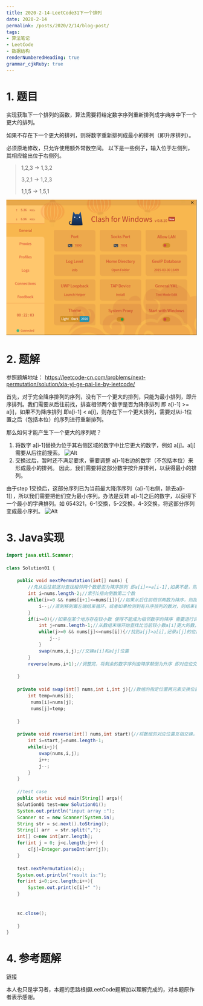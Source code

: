```yaml
---
title: 2020-2-14-LeetCode31下一个排列
date: 2020-2-14
permalink: /posts/2020/2/14/blog-post/ 
tags: 
- 算法笔记
- LeetCode
- 数据结构
renderNumberedHeading: true
grammar_cjkRuby: true
---
```


# 1. 题目
实现获取下一个排列的函数，算法需要将给定数字序列重新排列成字典序中下一个更大的排列。

如果不存在下一个更大的排列，则将数字重新排列成最小的排列（即升序排列）。

必须原地修改，只允许使用额外常数空间。
以下是一些例子，输入位于左侧列，其相应输出位于右侧列。
> 1,2,3 → 1,3,2   
> 
> 3,2,1 → 1,2,3   
> 
> 1,1,5 → 1,5,1   

![enter description here](https://raw.githubusercontent.com/g9stlin/imgsbed/master/小书匠/1581830632575.png)


# 2. 题解
参照题解地址：
https://leetcode-cn.com/problems/next-permutation/solution/xia-yi-ge-pai-lie-by-leetcode/

首先，对于完全降序排列的序列，没有下一个更大的排列，只能为最小排列，即升序排列。我们需要从后往前找，排查相邻两个数字是否为降序排列 即 a[i-1] >= a[i]，如果不为降序排列 即a[i-1] < a[i]，则存在下一个更大排列，需要对从i-1位置之后（包括本位）的序列进行重新排列。

那么如何才能产生下一个更大的序列呢？
1. 将数字 a[i-1]替换为位于其右侧区域的数字中比它更大的数字，例如 a[j]。a[j]需要从后往前搜索。
![Alt](https://img-blog.csdnimg.cn/20200214231808913.png?x-oss-process=image/watermark,type_ZmFuZ3poZW5naGVpdGk,shadow_10,text_aHR0cHM6Ly9ibG9nLmNzZG4ubmV0L2xqd3N0ZXZlbg==,size_16,color_FFFFFF,t_70#pic_center)
2. 交换过后，暂时还不满足要求，需要调整 a[i-1]右边的数字（不包括本位）来形成最小的排列。 因此，我们需要将这部分数字按升序排列，以获得最小的排列。

由于step 1交换后，这部分序列已为当前最大降序序列（a[i-1]右侧，除去a[i-1]），所以我们需要把他们变为最小序列。办法是反转 a[i-1]之后的数字，以获得下一个最小的字典排列。如 654321，6-1交换，5-2交换，4-3交换，将这部分序列变成最小序列。
![Alt](https://img-blog.csdnimg.cn/20200214232718811.gif#pic_center)
# 3. Java实现

```java
import java.util.Scanner;

class Solution01 {
	
	public void nextPermutation(int[] nums) {
		//先从后往前逐对查找相邻两个数是否为降序排列 即a[i]<=a[i-1],如果不是，则需要调整
		int i=nums.length-2;//索引i指向倒数第二个数
		while(i>=0 && nums[i+1]<=nums[i]){//如果从后往前相邻两数为降序，则指针往前移动
			i--;//直到移到最左端结束循环，或者如果检测到有升序排列的数对，则结束循环，记录较小数所在的位置i
		}
		if(i>=0){//如果在某个地方存在较小数 使得不能成为相邻数字的降序 需要进行调整
			int j=nums.length-1;//从数组末端开始查找比当前较小数a[i]更大的数，索引j指向数组末端
			while(j>=0 && nums[j]<=nums[i]){//找到a[j]>a[i],记录a[j]的位置
				j--;
			}
			swap(nums,i,j);//交换a[i]和a[j]位置
		}
		reverse(nums,i+1);//调整完，将剩余的数字序列由降序颠倒为升序 即对应位交换
		
	}
	
	private void swap(int[] nums,int i,int j){//数组的指定位置两元素交换位置
		int temp=nums[i];
		 nums[i]=nums[j];
		 nums[j]=temp;
		
	}
	
	private void reverse(int[] nums,int start){//将数组的对应位置互相交换，首位交换
		int i=start,j=nums.length-1;
		while(i<j){
			swap(nums,i,j);
			i++;
			j--;
		}
	}
	
	//test case
    public static void main(String[] args){
    Solution01 test=new Solution01();
    System.out.println("input array :");
    Scanner sc = new Scanner(System.in);
    String str = sc.next().toString();
    String[] arr  = str.split(",");
    int[] c=new int[arr.length];
    for(int j = 0; j<c.length;j++) {
    	c[j]=Integer.parseInt(arr[j]);
    }
    
    test.nextPermutation(c);;
    System.out.println("result is:");
    for(int i=0;i<c.length;i++){
        System.out.print(c[i]+" ");
    }
    
    
    sc.close();
    
    }
}
```
# 4. 参考题解
 [链接](https://leetcode-cn.com/problems/next-permutation/solution/xia-yi-ge-pai-lie-by-leetcode/)
 
 本人也只是学习者，本题的思路根据LeetCode题解加以理解完成的，对本题原作者表示感谢。


